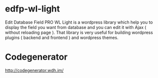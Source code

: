 edfp-wl-light
=============

Edit Database Field PRO WL Light is a wordpress library which help you to display the field you want from database and you can edit it with Ajax ( without reloading page ). That library is very useful for building wordpress plugins ( backend and frontend ) and wordpress themes.

Codegenerator
=============

http://codegenerator.wdh.im/
